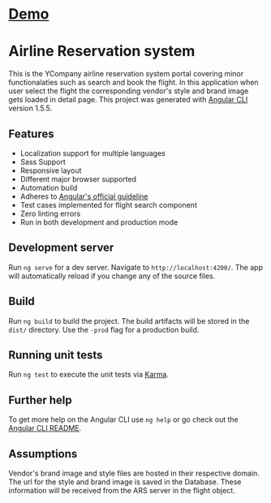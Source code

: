 # [Demo](http://savory-ladybug.surge.sh)

# Airline Reservation system

This is the YCompany airline reservation system portal covering minor functionalaties such as search and book the flight. In this application when user select the flight the corresponding vendor's style and brand image gets loaded in detail page. This project was generated with [Angular CLI](https://github.com/angular/angular-cli) version 1.5.5.

## Features 
* Localization support for multiple languages
* Sass Support
* Responsive layout 
* Different major browser supported
* Automation build
* Adheres to [Angular's official guideline](https://angular.io/guide/styleguide) 
* Test cases implemented for flight search component
* Zero linting errors
* Run in both development and production mode

## Development server

Run `ng serve` for a dev server. Navigate to `http://localhost:4200/`. The app will automatically reload if you change any of the source files.

## Build

Run `ng build` to build the project. The build artifacts will be stored in the `dist/` directory. Use the `-prod` flag for a production build.

## Running unit tests

Run `ng test` to execute the unit tests via [Karma](https://karma-runner.github.io).

## Further help

To get more help on the Angular CLI use `ng help` or go check out the [Angular CLI README](https://github.com/angular/angular-cli/blob/master/README.md).

## Assumptions 
Vendor's brand image and style files are hosted in their respective domain. The url for the style and brand image is saved in the Database. These information will be received from the ARS server in the flight object.
